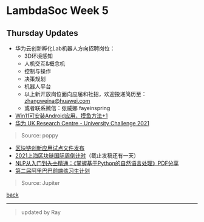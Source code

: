 # LambdaSoc Week 5

## Thursday Updates

 - 华为云创新孵化Lab机器人方向招聘岗位：
     - 3D环境感知
     - 人机交互&概念机
     - 控制与操作
     - 决策规划
     - 机器人平台
   - 以上新开放岗位面向应届和社招，欢迎投递简历至：zhangweina@huawei.com
   - 或者联系微信：张威娜 fayeinspring
 - [Win11可安装Android应用，摸鱼方法+1](https://mp.weixin.qq.com/s/iATxk8ggeNpQL372EM94_w)
 - [华为 UK Research Centre - University Challenge 2021](https://huawei-uk-challenge.bemyapp.com/?utm_source=huaweic&utm_medium=linkedin&utm_campaign=linkedin%20huawei%20(client)%20organic)
> Source: poppy
 - [区块链创新应用试点文件发布](https://mp.weixin.qq.com/s/T06SSE1VSjqEc-S3svkPhQ)
 - [2021上海区块链国际周倒计时](https://mp.weixin.qq.com/s/TOzWcfSjbqFT2nfujfBmwA)（截止发稿还有一天）
 - [NLP从入门到~~入土~~精通：《掌握基于Python的自然语言处理》PDF分享](https://mp.weixin.qq.com/s/PXYXR5OH45Mhsjd4CuIYRw)
 - [第二届阿里巴巴前端练习生计划](https://mp.weixin.qq.com/s/3FJgAjNpJ7yzQzylNhTFcQ)
> Source: Jupiter

[back](../newsletter.html)

***

> updated by Ray